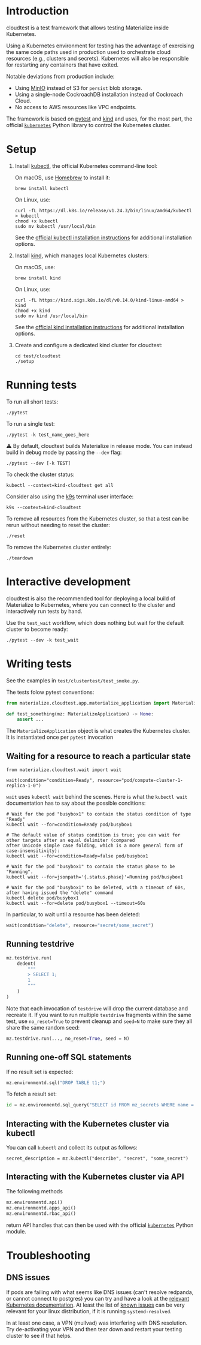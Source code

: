# Introduction

cloudtest is a test framework that allows testing Materialize inside Kubernetes.

Using a Kubernetes environment for testing has the advantage of exercising the
same code paths used in production used to orchestrate cloud resources (e.g.,
clusters and secrets). Kubernetes will also be responsible for restarting any
containers that have exited.

Notable deviations from production include:

  * Using [MinIO] instead of S3 for `persist` blob storage.
  * Using a single-node CockroachDB installation instead of Cockroach Cloud.
  * No access to AWS resources like VPC endpoints.

The framework is based on [pytest] and [kind] and uses, for the most part, the
official [`kubernetes`] Python library to control the Kubernetes cluster.

# Setup

1. Install [kubectl], the official Kubernetes command-line tool:

    On macOS, use [Homebrew] to install it:

    ```
    brew install kubectl
    ```

    On Linux, use:

    ```
    curl -fL https://dl.k8s.io/release/v1.24.3/bin/linux/amd64/kubectl > kubectl
    chmod +x kubectl
    sudo mv kubectl /usr/local/bin
    ```

    See the [official kubectl installation instructions][kubectl-installation]
    for additional installation options.

2. Install [kind], which manages local Kubernetes clusters:

    On macOS, use:

    ```
    brew install kind
    ```

    On Linux, use:

    ```
    curl -fL https://kind.sigs.k8s.io/dl/v0.14.0/kind-linux-amd64 > kind
    chmod +x kind
    sudo mv kind /usr/local/bin
    ```

    See the [official kind installation instructions][kind-installation]
    for additional installation options.

3. Create and configure a dedicated kind cluster for cloudtest:

    ```
    cd test/cloudtest
    ./setup
    ```

# Running tests

To run all short tests:

```
./pytest
```

To run a single test:

```
./pytest -k test_name_goes_here
```

⚠️ By default, cloudtest builds Materialize in release mode. You can instead
build in debug mode by passing the `--dev` flag:

```
./pytest --dev [-k TEST]
```

To check the cluster status:

```
kubectl --context=kind-cloudtest get all
```

Consider also using the [k9s] terminal user interface:

```
k9s --context=kind-cloudtest
```

To remove all resources from the Kubernetes cluster, so that a test can be rerun
without needing to reset the cluster:

```
./reset
```

To remove the Kubernetes cluster entirely:

```
./teardown
```

# Interactive development

cloudtest is also the recommended tool for deploying a local build of
Materialize to Kubernetes, where you can connect to the cluster and
interactively run tests by hand.

Use the `test_wait` workflow, which does nothing but wait for the default
cluster to become ready:

```
./pytest --dev -k test_wait
```

# Writing tests

See the examples in `test/clustertest/test_smoke.py`.

The tests folow pytest conventions:

```python
from materialize.cloudtest.app.materialize_application import MaterializeApplication

def test_something(mz: MaterializeApplication) -> None:
    assert ...
```

The `MaterializeApplication` object is what creates the Kubernetes cluster. It
is instantiated once per `pytest` invocation

## Waiting for a resource to reach a particular state

```
from materialize.cloudtest.wait import wait

wait(condition="condition=Ready", resource="pod/compute-cluster-1-replica-1-0")
```

`wait` uses `kubectl wait` behind the scenes. Here is what the `kubectl wait`
documentation has to say about the possible conditions:

```shell
# Wait for the pod "busybox1" to contain the status condition of type "Ready"
kubectl wait --for=condition=Ready pod/busybox1

# The default value of status condition is true; you can wait for other targets after an equal delimiter (compared
after Unicode simple case folding, which is a more general form of case-insensitivity):
kubectl wait --for=condition=Ready=false pod/busybox1

# Wait for the pod "busybox1" to contain the status phase to be "Running".
kubectl wait --for=jsonpath='{.status.phase}'=Running pod/busybox1

# Wait for the pod "busybox1" to be deleted, with a timeout of 60s, after having issued the "delete" command
kubectl delete pod/busybox1
kubectl wait --for=delete pod/busybox1 --timeout=60s
```

In particular, to wait until a resource has been deleted:

```python
wait(condition="delete", resource="secret/some_secret")
```

## Running testdrive

```python
mz.testdrive.run(
    dedent(
        """
        > SELECT 1;
        1
        """
    )
)
```

Note that each invocation of `testdrive` will drop the current database and
recreate it. If you want to run multiple `testdrive` fragments within the same
test, use `no_reset=True` to prevent cleanup and `seed=N` to make sure they all
share the same random seed:

```python
mz.testdrive.run(..., no_reset=True, seed = N)
```

## Running one-off SQL statements

If no result set is expected:

```python
mz.environmentd.sql("DROP TABLE t1;")
```

To fetch a result set:

```python
id = mz.environmentd.sql_query("SELECT id FROM mz_secrets WHERE name = 'username'")[0][0]
```

## Interacting with the Kubernetes cluster via kubectl

You can call `kubectl` and collect its output as follows:

```
secret_description = mz.kubectl("describe", "secret", "some_secret")
```

## Interacting with the Kubernetes cluster via API

The following methods

```python
mz.environmentd.api()
mz.environmentd.apps_api()
mz.environmentd.rbac_api()
```

return API handles that can then be used with the official [`kubernetes`] Python
module.

[Homebrew]: https://brew.sh
[`kubernetes`]: https://github.com/kubernetes-client/python
[k9s]: https://k9scli.io
[kind-installation]: https://kind.sigs.k8s.io/docs/user/quick-start/#installing-with-a-package-manager
[kind]: https://kind.sigs.k8s.io
[kubectl-installation]: https://kubernetes.io/docs/tasks/tools/
[kubectl]: https://kubernetes.io/docs/reference/kubectl/
[MinIO]: https://min.io
[pytest]: https://pytest.org

# Troubleshooting

## DNS issues

If pods are failing with what seems like DNS issues (can't resolve redpanda, or
cannot connect to postgres) you can try and have a look at the [relevant
Kubernetes
documentation](https://kubernetes.io/docs/tasks/administer-cluster/dns-debugging-resolution/).
At least the list of [known
issues](https://kubernetes.io/docs/tasks/administer-cluster/dns-debugging-resolution/#known-issues)
can be very relevant for your linux distribution, if it is running
`systemd-resolved`.

In at least one case, a VPN (mullvad) was interfering with DNS resolution. Try
de-activating your VPN and then tear down and restart your testing cluster to
see if that helps.
